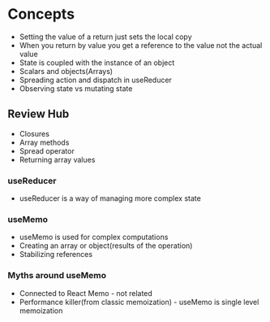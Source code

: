 # Concepts

- Setting the value of a return just sets the local copy
- When you return by value you get a reference to the value not the actual value
- State is coupled with the instance of an object
- Scalars and objects(Arrays)
- Spreading action and dispatch in useReducer
- Observing state vs mutating state

## Review Hub

- Closures
- Array methods
- Spread operator
- Returning array values

### useReducer

- useReducer is a way of managing more complex state

### useMemo

- useMemo is used for complex computations
- Creating an array or object(results of the operation)
- Stabilizing references

### Myths around useMemo

- Connected to React Memo - not related
- Performance killer(from classic memoization) - useMemo is single level memoization

